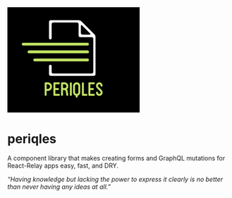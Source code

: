 
<img src="periqles-logo.png" alt="logo" width="300" align=center/>


# periqles
A component library that makes creating forms and GraphQL mutations for React-Relay apps easy, fast, and DRY.

*“Having knowledge but lacking the power to express it clearly is no better than never having any ideas at all.”*
